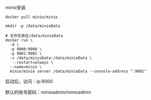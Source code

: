 minio安装

```shell
docker pull minio/minio

mkdir -p /data/minioData

# 文件存放在/data/minioData
docker run \
  -d \
  -p 9000:9000 \
  -p 9001:9001 \
  -v /data/minioData:/data/minioData \
   --restart=always \
  --name=minio \
  minio/minio server /data/minioData --console-address ":9001"
```

启动后，访问：ip:9000

默认的账号密码：minioadmin/minioadmin
